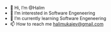 - 👋 Hi, I’m @Halim
- 👀 I’m interested in Software Engeneering
- 🌱 I’m currently learning Software Engeneering
- 📫 How to reach me halimukajev@gmail.com

<!---
nohchi999/nohchi999 is a ✨ special ✨ repository because its `README.md` (this file) appears on your GitHub profile.
You can click the Preview link to take a look at your changes.
--->
